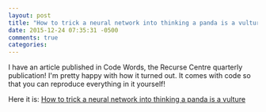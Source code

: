 ```yaml
---
layout: post
title: "How to trick a neural network into thinking a panda is a vulture"
date: 2015-12-24 07:35:31 -0500
comments: true
categories: 
---
```


I have an article published in Code Words, the Recurse Centre quarterly publication! I'm pretty happy with how it turned out. It comes with code so that you can reproduce everything in it yourself!

Here it is: [How to trick a neural network into thinking a panda is a vulture](https://codewords.recurse.com/issues/five/why-do-neural-networks-think-a-panda-is-a-vulture)